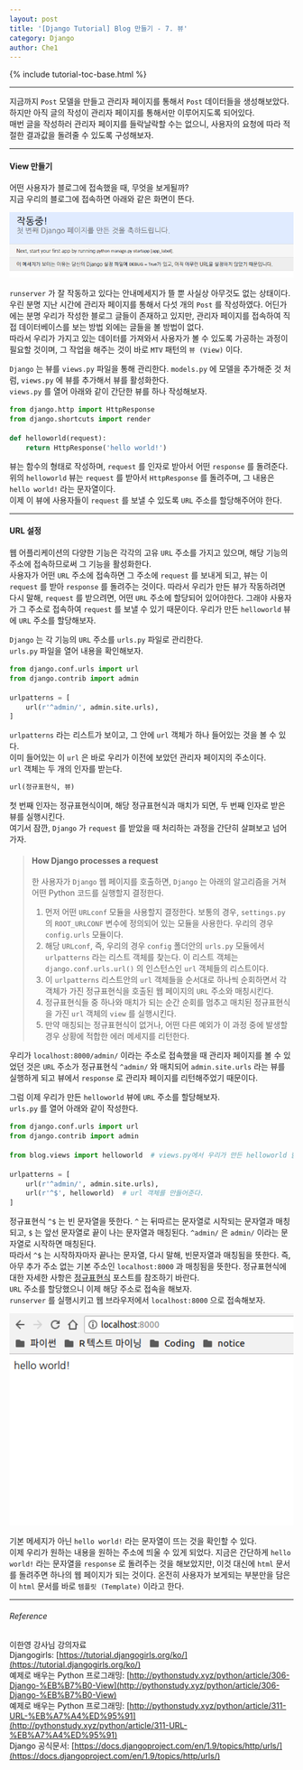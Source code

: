 ```yaml
---
layout: post
title: '[Django Tutorial] Blog 만들기 - 7. 뷰'
category: Django
author: Che1
---
```


{% include tutorial-toc-base.html %}

- - -

지금까지 `Post` 모델을 만들고 관리자 페이지를 통해서 `Post` 데이터들을 생성해보았다.  
하지만 아직 글의 작성이 관리자 페이지를 통해서만 이루어지도록 되어있다.  
매번 글을 작성하러 관리자 페이지를 들락날락할 수는 없으니, 사용자의 요청에 따라 적절한 결과값을 돌려줄 수 있도록 구성해보자.

- - -

#### View 만들기

어떤 사용자가 블로그에 접속했을 때, 무엇을 보게될까?  
지금 우리의 블로그에 접속하면 아래와 같은 화면이 뜬다.

<img width="600px" src="/img/django_tutorial/noview.png">

`runserver` 가 잘 작동하고 있다는 안내메세지가 뜰 뿐 사실상 아무것도 없는 상태이다.  
우린 분명 지난 시간에 관리자 페이지를 통해서 다섯 개의 `Post` 를 작성하였다. 어딘가에는 분명 우리가 작성한 블로그 글들이 존재하고 있지만, 관리자 페이지를 접속하여 직접 데이터베이스를 보는 방법 외에는 글들을 볼 방법이 없다.  
따라서 우리가 가지고 있는 데이터를 가져와서 사용자가 볼 수 있도록 가공하는 과정이 필요할 것이며, 그 작업을 해주는 것이 바로 `MTV` 패턴의 `뷰 (View)` 이다.  

`Django` 는 뷰를 `views.py` 파일을 통해 관리한다. `models.py` 에 모델을 추가해준 것 처럼, `views.py` 에 뷰를 추가해서 뷰를 활성화한다.  
`views.py` 를 열어 아래와 같이 간단한 뷰를 하나 작성해보자.

```python
from django.http import HttpResponse
from django.shortcuts import render

def helloworld(request):
    return HttpResponse('hello world!')
```

뷰는 함수의 형태로 작성하며, `request` 를 인자로 받아서 어떤 `response` 를 돌려준다.  
위의 `helloworld` 뷰는 `request` 를 받아서 `HttpResponse` 를 돌려주며, 그 내용은 `hello world!` 라는 문자열이다.  
이제 이 뷰에 사용자들이 `request` 를 보낼 수 있도록 `URL` 주소를 할당해주어야 한다.

- - -

#### URL 설정

웹 어플리케이션의 다양한 기능은 각각의 고유 `URL` 주소를 가지고 있으며, 해당 기능의 주소에 접속하므로써 그 기능을 활성화한다.  
사용자가 어떤 `URL` 주소에 접속하면 그 주소에 `request` 를 보내게 되고, 뷰는 이 `request` 를 받아 `response` 를 돌려주는 것이다. 따라서 우리가 만든 뷰가 작동하려면 다시 말해, `request` 를 받으려면, 어떤 `URL` 주소에 할당되어 있어야한다. 그래야 사용자가 그 주소로 접속하여 `request` 를 보낼 수 있기 때문이다. 우리가 만든 `helloworld` 뷰에 `URL` 주소를 할당해보자.  

`Django` 는 각 기능의 `URL` 주소를 `urls.py` 파일로 관리한다.  
`urls.py` 파일을 열어 내용을 확인해보자.

```python
from django.conf.urls import url
from django.contrib import admin

urlpatterns = [
    url(r'^admin/', admin.site.urls),
]
```

`urlpatterns` 라는 리스트가 보이고, 그 안에 `url` 객체가 하나 들어있는 것을 볼 수 있다.  
이미 들어있는 이 `url` 은 바로 우리가 이전에 보았던 관리자 페이지의 주소이다.  
`url` 객체는 두 개의 인자를 받는다.  

```python
url(정규표현식, 뷰)
```

첫 번째 인자는 정규표현식이며, 해당 정규표현식과 매치가 되면, 두 번째 인자로 받은 뷰를 실행시킨다.  
여기서 잠깐, `Django` 가 `request` 를 받았을 때 처리하는 과정을 간단히 살펴보고 넘어가자.

> #### How Django processes a request
> 
> 한 사용자가 `Django` 웹 페이지를 호출하면, `Django` 는 아래의 알고리즘을 거쳐 어떤 Python 코드를 실행할지 결정한다.
> 1. 먼저 어떤 `URLconf` 모듈을 사용할지 결정한다. 보통의 경우, `settings.py` 의 `ROOT_URLCONF` 변수에 정의되어 있는 모듈을 사용한다. 우리의 경우 `config.urls` 모듈이다.
> 2. 해당 `URLconf`, 즉, 우리의 경우 `config` 폴더안의 `urls.py` 모듈에서 `urlpatterns` 라는 리스트 객체를 찾는다. 이 리스트 객체는 `django.conf.urls.url()` 의 인스턴스인 `url` 객체들의 리스트이다.
> 3. 이 `urlpatterns` 리스트안의 `url` 객체들을 순서대로 하나씩 순회하면서 각 객체가 가진 정규표현식을 호출된 웹 페이지의 `URL` 주소와 매칭시킨다.
> 4. 정규표현식들 중 하나와 매치가 되는 순간 순회를 멈추고 매치된 정규표현식을 가진 `url` 객체의 `view` 를 실행시킨다.
> 5. 만약 매칭되는 정규표현식이 없거나, 어떤 다른 예외가 이 과정 중에 발생할 경우 상황에 적합한 에러 메세지를 리턴한다.


우리가 `localhost:8000/admin/` 이라는 주소로 접속했을 때 관리자 페이지를 볼 수 있었던 것은 `URL` 주소가 정규표현식 `^admin/` 와 매치되어 `admin.site.urls` 라는 뷰를 실행하게 되고 뷰에서 `response` 로 관리자 페이지를 리턴해주었기 때문이다.  

그럼 이제 우리가 만든 `helloworld` 뷰에 `URL` 주소를 할당해보자.  
`urls.py` 를 열어 아래와 같이 작성한다.

```python
from django.conf.urls import url
from django.contrib import admin

from blog.views import helloworld  # views.py에서 우리가 만든 helloworld 함수를 가져온다.

urlpatterns = [
    url(r'^admin/', admin.site.urls),
    url(r'^$', helloworld)  # url 객체를 만들어준다.
]
```

정규표현식 `^$` 는 빈 문자열을 뜻한다. `^` 는 뒤따르는 문자열로 시작되는 문자열과 매칭되고, `$` 는 앞선 문자열로 끝이 나는 문자열과 매칭된다. `^admin/` 은 `admin/` 이라는 문자열로 시작하면 매칭된다.  
따라서 `^$` 는 시작하자마자 끝나는 문자열, 다시 말해, 빈문자열과 매칭됨을 뜻한다. 즉, 아무 추가 주소 없는 기본 주소인 `localhost:8000` 과 매칭됨을 뜻한다. 정규표현식에 대한 자세한 사항은 [정규표현식](/python/2017/09/17/regular-expressions.html) 포스트를 참조하기 바란다.  
`URL` 주소를 할당했으니 이제 해당 주소로 접속을 해보자.  
`runserver` 를 실행시키고 웹 브라우저에서 `localhost:8000` 으로 접속해보자.  

<img width="600px" src="/img/django_tutorial/helloworldview.png">

기본 메세지가 아닌 `hello world!` 라는 문자열이 뜨는 것을 확인할 수 있다.  
이제 우리가 원하는 내용을 원하는 주소에 띄울 수 있게 되었다. 지금은 간단하게 `hello world!` 라는 문자열을 `response` 로 돌려주는 것을 해보았지만, 이것 대신에 `html` 문서를 돌려주면 하나의 웹 페이지가 되는 것이다. 온전히 사용자가 보게되는 부분만을 담은 이 `html` 문서를 바로 `템플릿 (Template)` 이라고 한다. 

- - -

###### Reference
이한영 강사님 강의자료  
Djangogirls: [https://tutorial.djangogirls.org/ko/](https://tutorial.djangogirls.org/ko/)  
예제로 배우는 Python 프로그래밍: [http://pythonstudy.xyz/python/article/306-Django-%EB%B7%B0-View](http://pythonstudy.xyz/python/article/306-Django-%EB%B7%B0-View)  
예제로 배우는 Python 프로그래밍: [http://pythonstudy.xyz/python/article/311-URL-%EB%A7%A4%ED%95%91](http://pythonstudy.xyz/python/article/311-URL-%EB%A7%A4%ED%95%91)  
Django 공식문서: [https://docs.djangoproject.com/en/1.9/topics/http/urls/](https://docs.djangoproject.com/en/1.9/topics/http/urls/)